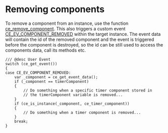 # Removing components
To remove a component from an instance, use the function [ce_remove_component](./ce_remove_component.html). This also triggers a custom event [CE_EV_COMPONENT_REMOVED](./CE_EV_COMPONENT_REMOVED.html) within the target instance. The event data will contain the id of the removed component and the event is triggered before the component is destroyed, so the id can be still used to access the components data, call its methods etc.

```gml
/// @desc User Event
switch (ce_get_event())
{
case CE_EV_COMPONENT_REMOVED:
    var _component = ce_get_event_data();
    if (_component == timerComponent)
    {
        // Do something when a specific timer component stored in
        // the timerComponent variable is removed...
    }
    if (ce_is_instance(_component, ce_timer_component))
    {
        // Do something when a timer component is removed...
    }
    break;
}
```